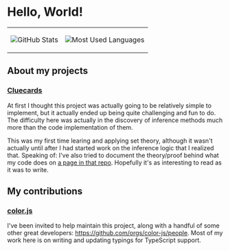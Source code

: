 # Hello, World!

<!-- Unfortunately I can't find a better way than this to vertically align two images with GitHub markdown -->
<table><tr><td valign="center">

![GitHub Stats](https://github-readme-stats.vercel.app/api?username=MysteryBlokHed&theme=dracula&include_all_commits=true)

</td><td valign="center">

![Most Used Languages](https://github-readme-stats.vercel.app/api/top-langs?username=MysteryBlokHed&theme=dracula&layout=compact)

</td></tr></table>

## About my projects

### [Cluecards](https://github.com/MysteryBlokHed/cluecards)

At first I thought this project was actually going to be relatively simple to implement,
but it actually ended up being quite challenging and fun to do.
The difficulty here was actually in the discovery of inference methods much more than the code implementation of them.

This was my first time learing and applying set theory, although it wasn't actually until
after I had started work on the inference logic that I realized that.
Speaking of: I've also tried to document the theory/proof behind what my code does on
[a page in that repo](https://github.com/MysteryBlokHed/cluecards/blob/main/Inference.md).
Hopefully it's as interesting to read as it was to write.

## My contributions

### [color.js](https://github.com/color-js/color.js)

I've been invited to help maintain this project, along with a handful of some other great developers: <https://github.com/orgs/color-js/people>.
Most of my work here is on writing and updating typings for TypeScript support.

